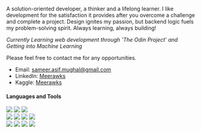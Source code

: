 

A solution-oriented developer, a thinker and a lifelong learner. I like development for the satisfaction it provides after you overcome a challenge and complete a project. Design ignites my passion, but backend logic fuels my problem-solving spirit. Always learning, always building! 

<i>Currently Learning web development through 'The Odin Project' and Getting into Machine Learning</i><br>

Please feel free to contact me for any opportunities.

- Email: sameer.asif.mughal@gmail.com
- LinkedIn: <a href="https://www.linkedin.com/in/meerawks/" target=_blank>Meerawks</a>
- Kaggle: <a href="https://www.kaggle.com/meerawks" target=_blank>Meerawks</a>

#### Languages and Tools

<div>
  <img src="https://img.shields.io/badge/JavaScript-1E2734?style=for-the-badge&logo=javascript&logoColor=yellow">
  <img src="https://img.shields.io/badge/HTML5-1E2734?style=for-the-badge&logo=html5&logoColor=orange">
  <img src="https://img.shields.io/badge/CSS3-1E2734?style=for-the-badge&logo=css3&logoColor=blue"><br>
  <img src="https://img.shields.io/badge/React-1E2734?style=for-the-badge&logo=react&logoColor=61DAFB">
     <img src="https://img.shields.io/badge/Node.js-1E2734?style=for-the-badge&logo=node.js&logoColor=green">
  <img src="https://img.shields.io/badge/GIT-1E2734?style=for-the-badge&logo=git&logoColor=orange">
  <img src="https://img.shields.io/badge/Figma-1E2734?style=for-the-badge&logo=figma&logoColor=orange"><br>
  <img src="https://img.shields.io/badge/Linux-1E2734?style=for-the-badge&logo=linux&logoColor=yellow">
    <img src="https://img.shields.io/badge/MySQL-1E2734?style=for-the-badge&logo=mysql&logoColor=blue"> 
  <img src="https://img.shields.io/badge/C%2B%2B-1E2734?style=for-the-badge&logo=c%2B%2B&logoColor=blue">
  <img src="https://img.shields.io/badge/Java-1E2734?style=for-the-badge&logo=openjdk&logoColor=orange">

</div>

